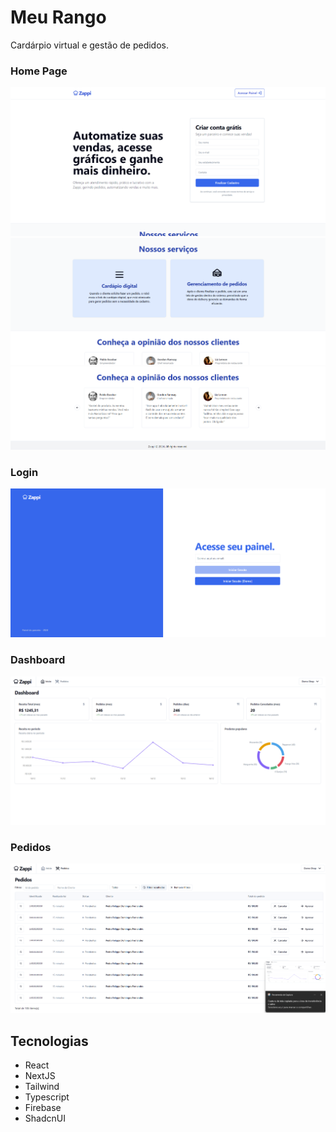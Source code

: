 # Meu Rango
Cardárpio virtual e gestão de pedidos. 

### Home Page
![1](./screens//1.png)
![2](./screens//2.png)
![3](./screens//3.png)

### Login 
![4](./screens//4.png)

### Dashboard 
![6](./screens//5.png)

### Pedidos 
![6](./screens//6.png)

## Tecnologias
- React
- NextJS
- Tailwind
- Typescript
- Firebase
- ShadcnUI
